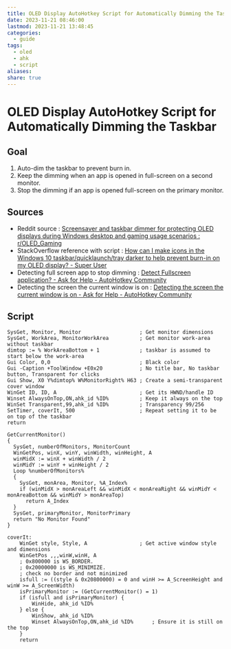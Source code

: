 ```yaml
---
title: OLED Display AutoHotkey Script for Automatically Dimming the Taskbar
date: 2023-11-21 08:46:00
lastmod: 2023-11-21 13:48:45
categories:
  - guide
tags:
  - oled
  - ahk
  - script
aliases: 
share: true
---
```


# OLED Display AutoHotkey Script for Automatically Dimming the Taskbar

## Goal

1. Auto-dim the taskbar to prevent burn in.
2. Keep the dimming when an app is opened in full-screen on a second monitor.
3. Stop the dimming if an app is opened full-screen on the primary monitor.

## Sources

- Reddit source : [Screensaver and taskbar dimmer for protecting OLED displays during Windows desktop and gaming usage scenarios : r/OLED\_Gaming](https://www.reddit.com/r/OLED_Gaming/comments/sa6clj/screensaver_and_taskbar_dimmer_for_protecting/)
- StackOverflow reference with script : [How can I make icons in the Windows 10 taskbar/quicklaunch/tray darker to help prevent burn-in on my OLED display? - Super User](https://superuser.com/a/1691664/1708452)
- Detecting full screen app to stop dimming : [Detect Fullscreen application? - Ask for Help - AutoHotkey Community](https://www.autohotkey.com/board/topic/38882-detect-fullscreen-application/)
- Detecting the screen the current window is on : [Detecting the screen the current window is on - Ask for Help - AutoHotkey Community](https://www.autohotkey.com/board/topic/85457-detecting-the-screen-the-current-window-is-on/)

## Script

```ahk
SysGet, Monitor, Monitor                   ; Get monitor dimensions
SysGet, WorkArea, MonitorWorkArea          ; Get monitor work-area without taskbar
dimtop := % WorkAreaBottom + 1             ; taskbar is assumed to start below the work-area
Gui Color, 0,0                             ; Black color
Gui -Caption +ToolWindow +E0x20            ; No title bar, No taskbar button, Transparent for clicks
Gui Show, X0 Y%dimtop% W%MonitorRight% H63 ; Create a semi-transparent cover window
WinGet ID, ID, A                           ; Get its HWND/handle ID
Winset AlwaysOnTop,ON,ahk_id %ID%          ; Keep it always on the top
WinSet Transparent,99,ahk_id %ID%          ; Transparency 99/256
SetTimer, coverIt, 500                     ; Repeat setting it to be on top of the taskbar
return

GetCurrentMonitor()
{
  SysGet, numberOfMonitors, MonitorCount
  WinGetPos, winX, winY, winWidth, winHeight, A
  winMidX := winX + winWidth / 2
  winMidY := winY + winHeight / 2
  Loop %numberOfMonitors%
  {
    SysGet, monArea, Monitor, %A_Index%
    if (winMidX > monAreaLeft && winMidX < monAreaRight && winMidY < monAreaBottom && winMidY > monAreaTop)
      return A_Index
  }
  SysGet, primaryMonitor, MonitorPrimary
  return "No Monitor Found"
}

coverIt:
    WinGet style, Style, A                 ; Get active window style and dimensions
    WinGetPos ,,,winW,winH, A
    ; 0x800000 is WS_BORDER.
    ; 0x20000000 is WS_MINIMIZE.
    ; check no border and not minimized
    isfull := ((style & 0x20800000) = 0 and winH >= A_ScreenHeight and winW >= A_ScreenWidth)
    isPrimaryMonitor := (GetCurrentMonitor() = 1)
    if (isfull and isPrimaryMonitor) {
        WinHide, ahk_id %ID%
    } else {
        WinShow, ahk_id %ID%
        Winset AlwaysOnTop,ON,ahk_id %ID%      ; Ensure it is still on the top
    }
    return
```
